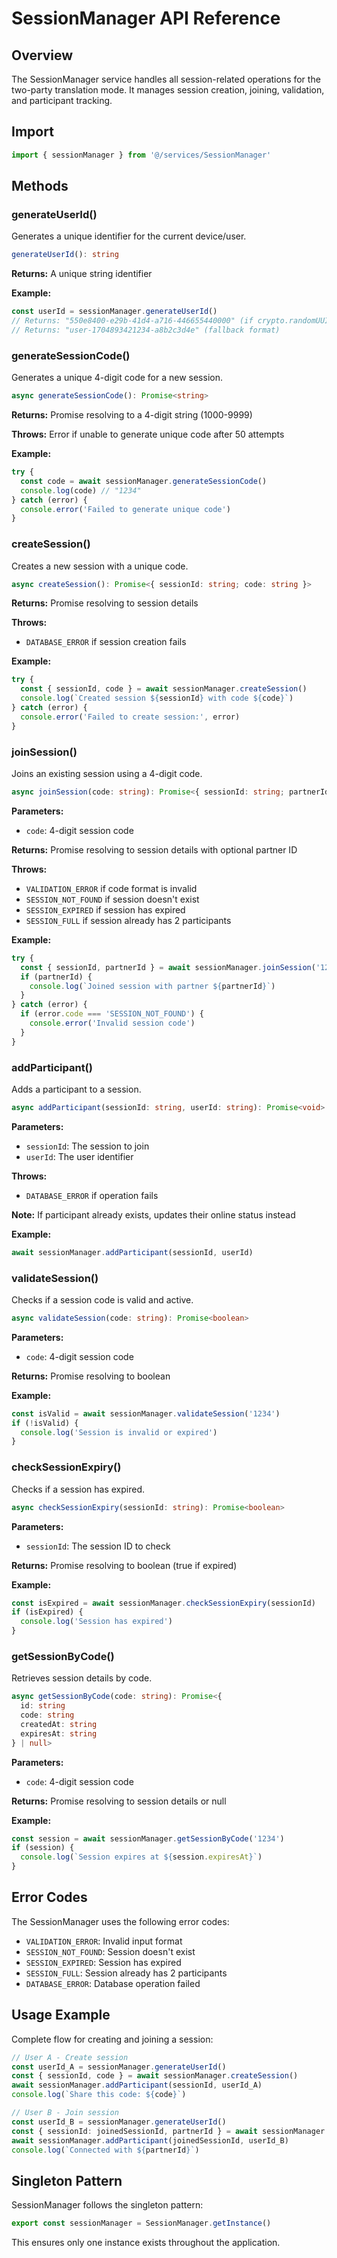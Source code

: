 # SessionManager API Reference

## Overview

The SessionManager service handles all session-related operations for the two-party translation mode. It manages session creation, joining, validation, and participant tracking.

## Import

```typescript
import { sessionManager } from '@/services/SessionManager'
```

## Methods

### generateUserId()

Generates a unique identifier for the current device/user.

```typescript
generateUserId(): string
```

**Returns:** A unique string identifier

**Example:**
```typescript
const userId = sessionManager.generateUserId()
// Returns: "550e8400-e29b-41d4-a716-446655440000" (if crypto.randomUUID available)
// Returns: "user-1704893421234-a8b2c3d4e" (fallback format)
```

### generateSessionCode()

Generates a unique 4-digit code for a new session.

```typescript
async generateSessionCode(): Promise<string>
```

**Returns:** Promise resolving to a 4-digit string (1000-9999)

**Throws:** Error if unable to generate unique code after 50 attempts

**Example:**
```typescript
try {
  const code = await sessionManager.generateSessionCode()
  console.log(code) // "1234"
} catch (error) {
  console.error('Failed to generate unique code')
}
```

### createSession()

Creates a new session with a unique code.

```typescript
async createSession(): Promise<{ sessionId: string; code: string }>
```

**Returns:** Promise resolving to session details

**Throws:** 
- `DATABASE_ERROR` if session creation fails

**Example:**
```typescript
try {
  const { sessionId, code } = await sessionManager.createSession()
  console.log(`Created session ${sessionId} with code ${code}`)
} catch (error) {
  console.error('Failed to create session:', error)
}
```

### joinSession()

Joins an existing session using a 4-digit code.

```typescript
async joinSession(code: string): Promise<{ sessionId: string; partnerId?: string }>
```

**Parameters:**
- `code`: 4-digit session code

**Returns:** Promise resolving to session details with optional partner ID

**Throws:**
- `VALIDATION_ERROR` if code format is invalid
- `SESSION_NOT_FOUND` if session doesn't exist
- `SESSION_EXPIRED` if session has expired
- `SESSION_FULL` if session already has 2 participants

**Example:**
```typescript
try {
  const { sessionId, partnerId } = await sessionManager.joinSession('1234')
  if (partnerId) {
    console.log(`Joined session with partner ${partnerId}`)
  }
} catch (error) {
  if (error.code === 'SESSION_NOT_FOUND') {
    console.error('Invalid session code')
  }
}
```

### addParticipant()

Adds a participant to a session.

```typescript
async addParticipant(sessionId: string, userId: string): Promise<void>
```

**Parameters:**
- `sessionId`: The session to join
- `userId`: The user identifier

**Throws:**
- `DATABASE_ERROR` if operation fails

**Note:** If participant already exists, updates their online status instead

**Example:**
```typescript
await sessionManager.addParticipant(sessionId, userId)
```

### validateSession()

Checks if a session code is valid and active.

```typescript
async validateSession(code: string): Promise<boolean>
```

**Parameters:**
- `code`: 4-digit session code

**Returns:** Promise resolving to boolean

**Example:**
```typescript
const isValid = await sessionManager.validateSession('1234')
if (!isValid) {
  console.log('Session is invalid or expired')
}
```

### checkSessionExpiry()

Checks if a session has expired.

```typescript
async checkSessionExpiry(sessionId: string): Promise<boolean>
```

**Parameters:**
- `sessionId`: The session ID to check

**Returns:** Promise resolving to boolean (true if expired)

**Example:**
```typescript
const isExpired = await sessionManager.checkSessionExpiry(sessionId)
if (isExpired) {
  console.log('Session has expired')
}
```

### getSessionByCode()

Retrieves session details by code.

```typescript
async getSessionByCode(code: string): Promise<{
  id: string
  code: string
  createdAt: string
  expiresAt: string
} | null>
```

**Parameters:**
- `code`: 4-digit session code

**Returns:** Promise resolving to session details or null

**Example:**
```typescript
const session = await sessionManager.getSessionByCode('1234')
if (session) {
  console.log(`Session expires at ${session.expiresAt}`)
}
```

## Error Codes

The SessionManager uses the following error codes:

- `VALIDATION_ERROR`: Invalid input format
- `SESSION_NOT_FOUND`: Session doesn't exist
- `SESSION_EXPIRED`: Session has expired
- `SESSION_FULL`: Session already has 2 participants
- `DATABASE_ERROR`: Database operation failed

## Usage Example

Complete flow for creating and joining a session:

```typescript
// User A - Create session
const userId_A = sessionManager.generateUserId()
const { sessionId, code } = await sessionManager.createSession()
await sessionManager.addParticipant(sessionId, userId_A)
console.log(`Share this code: ${code}`)

// User B - Join session
const userId_B = sessionManager.generateUserId()
const { sessionId: joinedSessionId, partnerId } = await sessionManager.joinSession(code)
await sessionManager.addParticipant(joinedSessionId, userId_B)
console.log(`Connected with ${partnerId}`)
```

## Singleton Pattern

SessionManager follows the singleton pattern:

```typescript
export const sessionManager = SessionManager.getInstance()
```

This ensures only one instance exists throughout the application.